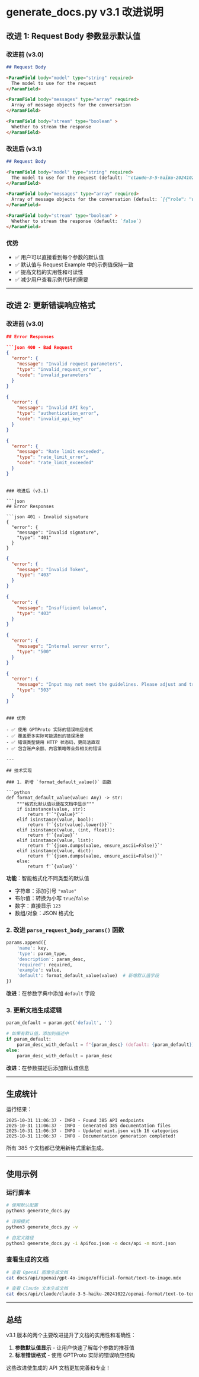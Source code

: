 # generate_docs.py v3.1 改进说明

## 改进 1: Request Body 参数显示默认值

### 改进前 (v3.0)

```markdown
## Request Body

<ParamField body="model" type="string" required>
  The model to use for the request
</ParamField>

<ParamField body="messages" type="array" required>
  Array of message objects for the conversation
</ParamField>

<ParamField body="stream" type="boolean" >
  Whether to stream the response
</ParamField>
```

### 改进后 (v3.1)

```markdown
## Request Body

<ParamField body="model" type="string" required>
  The model to use for the request (default: `"claude-3-5-haiku-20241022"`)
</ParamField>

<ParamField body="messages" type="array" required>
  Array of message objects for the conversation (default: `[{"role": "user", "content": "Who are you?"}]`)
</ParamField>

<ParamField body="stream" type="boolean" >
  Whether to stream the response (default: `false`)
</ParamField>
```

### 优势

- ✅ 用户可以直接看到每个参数的默认值
- ✅ 默认值与 Request Example 中的示例值保持一致
- ✅ 提高文档的实用性和可读性
- ✅ 减少用户查看示例代码的需要

---

## 改进 2: 更新错误响应格式

### 改进前 (v3.0)

```json
## Error Responses

```json 400 - Bad Request
{
  "error": {
    "message": "Invalid request parameters",
    "type": "invalid_request_error",
    "code": "invalid_parameters"
  }
}
```

```json 401 - Unauthorized
{
  "error": {
    "message": "Invalid API key",
    "type": "authentication_error",
    "code": "invalid_api_key"
  }
}
```

```json 429 - Rate Limit Exceeded
{
  "error": {
    "message": "Rate limit exceeded",
    "type": "rate_limit_error",
    "code": "rate_limit_exceeded"
  }
}
```
```

### 改进后 (v3.1)

```json
## Error Responses

```json 401 - Invalid signature
{
  "error": {
    "message": "Invalid signature",
    "type": "401"
  }
}
```

```json 403 - Invalid Token
{
  "error": {
    "message": "Invalid Token",
    "type": "403"
  }
}
```

```json 403 - Insufficient balance
{
  "error": {
    "message": "Insufficient balance",
    "type": "403"
  }
}
```

```json 500 - Internal server error
{
  "error": {
    "message": "Internal server error",
    "type": "500"
  }
}
```

```json 503 - Content policy violation
{
  "error": {
    "message": "Input may not meet the guidelines. Please adjust and try again.",
    "type": "503"
  }
}
```
```

### 优势

- ✅ 使用 GPTProto 实际的错误响应格式
- ✅ 覆盖更多实际可能遇到的错误场景
- ✅ 错误类型使用 HTTP 状态码，更简洁直观
- ✅ 包含账户余额、内容策略等业务相关的错误

---

## 技术实现

### 1. 新增 `format_default_value()` 函数

```python
def format_default_value(value: Any) -> str:
    """格式化默认值以便在文档中显示"""
    if isinstance(value, str):
        return f'`"{value}"`'
    elif isinstance(value, bool):
        return f'`{str(value).lower()}`'
    elif isinstance(value, (int, float)):
        return f'`{value}`'
    elif isinstance(value, list):
        return f'`{json.dumps(value, ensure_ascii=False)}`'
    elif isinstance(value, dict):
        return f'`{json.dumps(value, ensure_ascii=False)}`'
    else:
        return f'`{value}`'
```

**功能**：智能格式化不同类型的默认值
- 字符串：添加引号 `"value"`
- 布尔值：转换为小写 `true`/`false`
- 数字：直接显示 `123`
- 数组/对象：JSON 格式化

### 2. 改进 `parse_request_body_params()` 函数

```python
params.append({
    'name': key,
    'type': param_type,
    'description': param_desc,
    'required': required,
    'example': value,
    'default': format_default_value(value)  # 新增默认值字段
})
```

**改进**：在参数字典中添加 `default` 字段

### 3. 更新文档生成逻辑

```python
param_default = param.get('default', '')

# 如果有默认值，添加到描述中
if param_default:
    param_desc_with_default = f"{param_desc} (default: {param_default})"
else:
    param_desc_with_default = param_desc
```

**改进**：在参数描述后添加默认值信息

---

## 生成统计

运行结果：
```
2025-10-31 11:06:37 - INFO - Found 385 API endpoints
2025-10-31 11:06:37 - INFO - Generated 385 documentation files
2025-10-31 11:06:37 - INFO - Updated mint.json with 16 categories
2025-10-31 11:06:37 - INFO - Documentation generation completed!
```

所有 385 个文档都已使用新格式重新生成。

---

## 使用示例

### 运行脚本

```bash
# 使用默认配置
python3 generate_docs.py

# 详细模式
python3 generate_docs.py -v

# 自定义路径
python3 generate_docs.py -i Apifox.json -o docs/api -m mint.json
```

### 查看生成的文档

```bash
# 查看 OpenAI 图像生成文档
cat docs/api/openai/gpt-4o-image/official-format/text-to-image.mdx

# 查看 Claude 文本生成文档
cat docs/api/claude/claude-3-5-haiku-20241022/openai-format/text-to-text.mdx
```

---

## 总结

v3.1 版本的两个主要改进提升了文档的实用性和准确性：

1. **参数默认值显示** - 让用户快速了解每个参数的推荐值
2. **标准错误格式** - 使用 GPTProto 实际的错误响应结构

这些改进使生成的 API 文档更加完善和专业！
